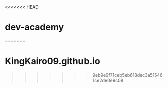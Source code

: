 <<<<<<< HEAD
# dev-academy
=======
# KingKairo09.github.io
>>>>>>> 9eb9e9f71ceb5eb618dec3a515461ce2de0e9c08
